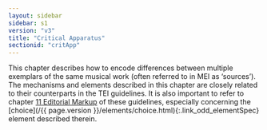 ```yaml
---
layout: sidebar
sidebar: s1
version: "v3"
title: "Critical Apparatus"
sectionid: "critApp"
---
```


<span class="div">
   
   This chapter describes how to encode differences between multiple exemplars of the
   same musical
   work (often referred to in MEI as ‘sources’). The mechanisms and elements
   described in this chapter are closely related to their counterparts in the TEI guidelines.
   It is
   also important to refer to chapter 
   <a class="link_ptr" title="Editorial Markup" href="/{{ page.version }}/guidelines/editTrans.html">11 Editorial Markup</a> of these guidelines, especially
   concerning the [choice](/{{ page.version }}/elements/choice.html){:.link_odd_elementSpec}
   element described therein.
   
   
   
   
   
   
   
</span>